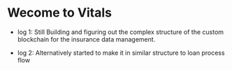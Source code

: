 # Wecome to Vitals

- log 1: Still Building and figuring out the complex structure of the custom blockchain for the insurance data management.

- log 2: Alternatively started to make it in similar structure to loan process flow
